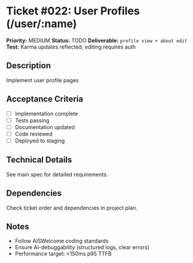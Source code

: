 # Ticket #022: User Profiles (/user/:name)

**Priority:** MEDIUM
**Status:** TODO
**Deliverable:** `profile view + about edit`
**Test:** Karma updates reflected; editing requires auth

## Description
Implement user profile pages

## Acceptance Criteria
- [ ] Implementation complete
- [ ] Tests passing
- [ ] Documentation updated
- [ ] Code reviewed
- [ ] Deployed to staging

## Technical Details
See main spec for detailed requirements.

## Dependencies
Check ticket order and dependencies in project plan.

## Notes
- Follow AISWelcome coding standards
- Ensure AI-debuggability (structured logs, clear errors)
- Performance target: <150ms p95 TTFB
